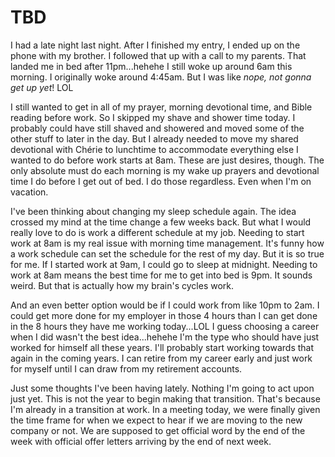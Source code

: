 # TBD

I had a late night last night. After I finished my entry, I ended up on the phone with my brother. I followed that up with a call to my parents. That landed me in bed after 11pm...hehehe I still woke up around 6am this morning. I originally woke around 4:45am. But I was like *nope, not gonna get up yet*! LOL

I still wanted to get in all of my prayer, morning devotional time, and Bible reading before work. So I skipped my shave and shower time today. I probably could have still shaved and showered and moved some of the other stuff to later in the day. But I already needed to move my shared devotional with Chérie to lunchtime to accommodate everything else I wanted to do before work starts at 8am. These are just desires, though. The only absolute must do each morning is my wake up prayers and devotional time I do before I get out of bed. I do those regardless. Even when I'm on vacation.

I've been thinking about changing my sleep schedule again. The idea crossed my mind at the time change a few weeks back. But what I would really love to do is work a different schedule at my job. Needing to start work at 8am is my real issue with morning time management. It's funny how a work schedule can set the schedule for the rest of my day. But it is so true for me. If I started work at 9am, I could go to sleep at midnight. Needing to work at 8am means the best time for me to get into bed is 9pm. It sounds weird. But that is actually how my brain's cycles work.

And an even better option would be if I could work from like 10pm to 2am. I could get more done for my employer in those 4 hours than I can get done in the 8 hours they have me working today...LOL I guess choosing a career when I did wasn't the best idea...hehehe I'm the type who should have just worked for himself all these years. I'll probably start working towards that again in the coming years. I can retire from my career early and just work for myself until I can draw from my retirement accounts.

Just some thoughts I've been having lately. Nothing I'm going to act upon just yet. This is not the year to begin making that transition. That's because I'm already in a transition at work. In a meeting today, we were finally given the time frame for when we expect to hear if we are moving to the new company or not. We are supposed to get official word by the end of the week with official offer letters arriving by the end of next week.